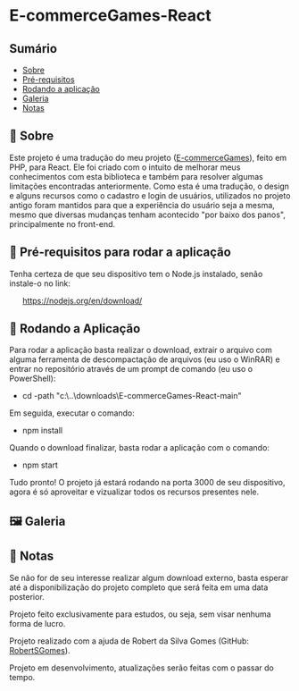 <h1>E-commerceGames-React</h1>
  <h2>Sumário</h2>
    <ul>
      <li><a href="#sobre">Sobre</a></li>
      <li><a href="#requisitos">Pré-requisitos</a></li>
      <li><a href="#instalacao">Rodando a aplicação</a></li>
      <li><a href="#galeria">Galeria</a></li>
      <li><a href="#nota">Notas</a></li>
    </ul>    
  <h2 id='sobre'>💬 Sobre</h2>
  Este projeto é uma tradução do meu projeto (<a href="https://github.com/RogerSGomes/E-commerceGames">E-commerceGames</a>), feito em PHP, para React. Ele foi criado com o intuito de melhorar meus conhecimentos com esta biblioteca e também para resolver algumas limitações encontradas anteriormente. Como esta é uma tradução, o design e alguns recursos como o cadastro e login de usuários, utilizados no projeto antigo foram mantidos para que a experiência do usuário seja a mesma, mesmo que diversas mudanças tenham acontecido "por baixo dos panos", principalmente no front-end.
  
  <h2 id='requisitos'>🧩 Pré-requisitos para rodar a aplicação</h2>
  <p>Tenha certeza de que seu dispositivo tem o Node.js instalado, senão instale-o no link: 
  <ul>
    <a href="https://nodejs.org/en/download/">https://nodejs.org/en/download/</a>
  </ul>
  
  <h2 id='instalacao'>🚀 Rodando a Aplicação</h2>  
  <p>Para rodar a aplicação basta realizar o download, extrair o arquivo com alguma ferramenta de descompactação de arquivos (eu uso o WinRAR) e entrar no repositório através de um prompt de comando (eu uso o PowerShell):</p>

  <ul>
    <li>
      cd -path "c:\..\downloads\E-commerceGames-React-main"
    </li>
  </ul>
  
  <p>Em seguida, executar o comando:</p>

  <ul>
    <li>npm install</li>
  </ul>
  
  
  <p>Quando o download finalizar, basta rodar a aplicação com o comando:</p>

  <ul>
    <li>npm start</li>
  </ul>
  
  <p>Tudo pronto! O projeto já estará rodando na porta 3000 de seu dispositivo, agora é só aproveitar e vizualizar todos os recursos presentes nele.</p>

  <h2 id='galeria'>🖼 Galeria</h2>
  
  <h2 id='nota'>📃 Notas</h2>
  <p>Se não for de seu interesse realizar algum download externo, basta esperar até a disponibilização do projeto completo que será feita em uma data posterior.</p>
  <p>Projeto feito exclusivamente para estudos, ou seja, sem visar nenhuma forma de lucro.</p>
  <p>Projeto realizado com a ajuda de Robert da Silva Gomes (GitHub: <a href="https://github.com/RobertSGomes/">RobertSGomes</a>).</p>
  <p>Projeto em desenvolvimento, atualizações serão feitas com o passar do tempo.</p>
